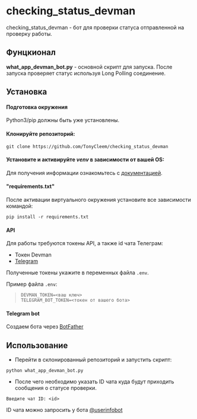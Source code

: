 # checking_status_devman

checking_status_devman - бот для проверки статуса отправленной на проверку работы.


## Фунцкионал
**what_app_devman_bot.py** - основной скрипт для запуска. После запуска проверяет статус используя Long Polling соединение.

## Установка

#### Подготовка окружения

Python3/pip должны быть уже установлены.

#### Клонируйте репозиторий:
```commandline
git clone https://github.com/TonyCleem/checking_status_devman
```
#### Установите и активируйте _*venv*_ в зависимости от вашей OS:
Для получения информации ознакомьтесь с [документацией](https://docs.python.org/3/tutorial/venv.html).

#### **"requirements.txt"**

После активации виртуального окружения установите все зависимости командой:
```
pip install -r requirements.txt
```

#### API

Для работы требуются токены API, а также id чата Телеграм:
- Токен Devman
- [Telegram](https://smmplanner.com/blog/otlozhennyj-posting-v-telegram/#02:~:text=%D0%B8%D0%BD%D1%81%D1%82%D1%80%D1%83%D0%BC%D0%B5%D0%BD%D1%82%D1%8B%2C%20%D0%BF%D1%80%D0%BE%D0%B4%D0%B0%D0%B6%D0%B8%C2%BB.-,%D0%A1%D0%BE%D0%B7%D0%B4%D0%B0%D0%B5%D0%BC%20%D0%B1%D0%BE%D1%82%D0%B0,-%D0%A1%D0%BB%D0%B5%D0%B4%D1%83%D1%8E%D1%89%D0%B8%D0%B9%20%D1%88%D0%B0%D0%B3%20%E2%80%94%20%D1%81%D0%BE%D0%B7%D0%B4%D0%B0%D0%BD%D0%B8%D0%B5)

Полученные токены укажите в переменных файла `.env`.

Пример файла `.env`:
>```https://github.com/TonyCleem/checking_status_devman
>DEVMAN_TOKEN=<ваш ключ>
>TELEGRAM_BOT_TOKEN=<токен от вашего бота>
>```

#### Telegram bot

Создаем бота через [BotFather](https://way23.ru/%D1%80%D0%B5%D0%B3%D0%B8%D1%81%D1%82%D1%80%D0%B0%D1%86%D0%B8%D1%8F-%D0%B1%D0%BE%D1%82%D0%B0-%D0%B2-telegram.html)


## Использование ##

- Перейти в склонированный репозиторий и запустить скрипт:
```commandline
python what_app_devman_bot.py
```
- После чего необходимо указать ID чата куда будут приходить сообщения о статусе проверки.

```shell
Введите чат ID: <id>
```
ID чата можно запросить у бота [@userinfobot](https://github.com/nadam/userinfobot)